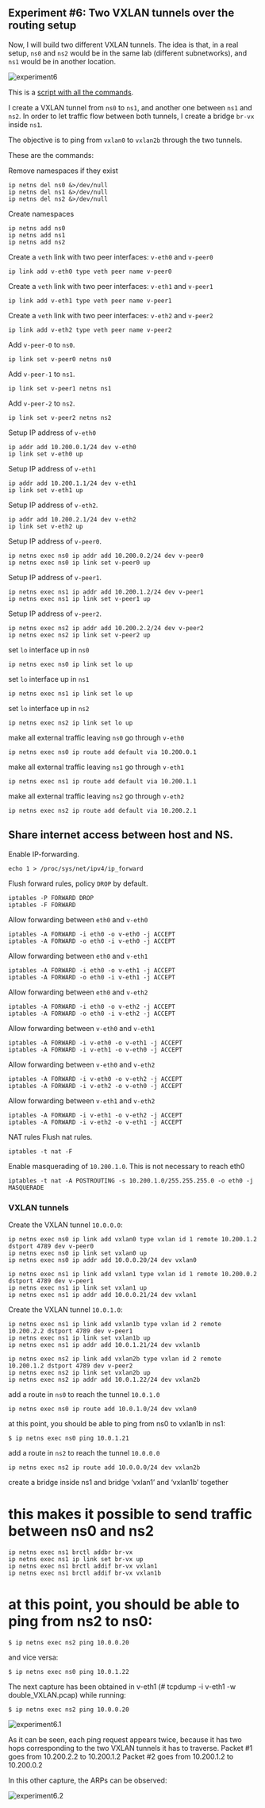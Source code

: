 ## Experiment #6: Two VXLAN tunnels over the routing setup

Now, I will build two different VXLAN tunnels. The idea is that, in a real setup, `ns0` and `ns2` would be in the same lab (different subnetworks), and `ns1` would be in another location.

![experiment6](https://github.com/josemariasaldana/VXLAN-network-in-a-PC/blob/main/experiment6.png)

This is a [script with all the commands](https://github.com/josemariasaldana/VXLAN-network-in-a-PC/blob/main/experiment6.sh).

I create a VXLAN tunnel from `ns0` to `ns1`, and another one between `ns1` and `ns2`. In order to let traffic flow between both tunnels, I create a bridge `br-vx` inside `ns1`.

The objective is to ping from `vxlan0` to `vxlan2b` through the two tunnels.

These are the commands:

Remove namespaces if they exist
```
ip netns del ns0 &>/dev/null
ip netns del ns1 &>/dev/null
ip netns del ns2 &>/dev/null
```

Create namespaces
```
ip netns add ns0
ip netns add ns1
ip netns add ns2
```

Create a `veth` link with two peer interfaces: `v-eth0` and `v-peer0`
```
ip link add v-eth0 type veth peer name v-peer0
```

Create a `veth` link with two peer interfaces: `v-eth1` and `v-peer1`
```
ip link add v-eth1 type veth peer name v-peer1
```

Create a `veth` link with two peer interfaces: `v-eth2` and `v-peer2`
```
ip link add v-eth2 type veth peer name v-peer2
```

Add `v-peer-0` to `ns0`.
```
ip link set v-peer0 netns ns0
```

Add `v-peer-1` to `ns1`.
```
ip link set v-peer1 netns ns1
```

Add `v-peer-2` to `ns2`.
```
ip link set v-peer2 netns ns2
```

Setup IP address of `v-eth0`
```
ip addr add 10.200.0.1/24 dev v-eth0
ip link set v-eth0 up
```

Setup IP address of `v-eth1`
```
ip addr add 10.200.1.1/24 dev v-eth1
ip link set v-eth1 up
```

Setup IP address of `v-eth2`.
```
ip addr add 10.200.2.1/24 dev v-eth2
ip link set v-eth2 up
```

Setup IP address of `v-peer0`.
```
ip netns exec ns0 ip addr add 10.200.0.2/24 dev v-peer0
ip netns exec ns0 ip link set v-peer0 up
```

Setup IP address of `v-peer1`.
```
ip netns exec ns1 ip addr add 10.200.1.2/24 dev v-peer1
ip netns exec ns1 ip link set v-peer1 up
```

Setup IP address of `v-peer2`.
```
ip netns exec ns2 ip addr add 10.200.2.2/24 dev v-peer2
ip netns exec ns2 ip link set v-peer2 up
```

set `lo` interface up in `ns0`
```
ip netns exec ns0 ip link set lo up
```

set `lo` interface up in `ns1`
```
ip netns exec ns1 ip link set lo up
```

set `lo` interface up in `ns2`
```
ip netns exec ns2 ip link set lo up
```

make all external traffic leaving `ns0` go through `v-eth0`
```
ip netns exec ns0 ip route add default via 10.200.0.1
```

make all external traffic leaving `ns1` go through `v-eth1`
```
ip netns exec ns1 ip route add default via 10.200.1.1
```

make all external traffic leaving `ns2` go through `v-eth2`
```
ip netns exec ns2 ip route add default via 10.200.2.1
```

## Share internet access between host and NS.

Enable IP-forwarding.
```
echo 1 > /proc/sys/net/ipv4/ip_forward
```

Flush forward rules, policy `DROP` by default.
```
iptables -P FORWARD DROP
iptables -F FORWARD
```

Allow forwarding between `eth0` and `v-eth0`
```
iptables -A FORWARD -i eth0 -o v-eth0 -j ACCEPT
iptables -A FORWARD -o eth0 -i v-eth0 -j ACCEPT
```

Allow forwarding between `eth0` and `v-eth1`
```
iptables -A FORWARD -i eth0 -o v-eth1 -j ACCEPT
iptables -A FORWARD -o eth0 -i v-eth1 -j ACCEPT
```

Allow forwarding between `eth0` and `v-eth2`
```
iptables -A FORWARD -i eth0 -o v-eth2 -j ACCEPT
iptables -A FORWARD -o eth0 -i v-eth2 -j ACCEPT
```

Allow forwarding between `v-eth0` and `v-eth1`
```
iptables -A FORWARD -i v-eth0 -o v-eth1 -j ACCEPT
iptables -A FORWARD -i v-eth1 -o v-eth0 -j ACCEPT
```

Allow forwarding between `v-eth0` and `v-eth2`
```
iptables -A FORWARD -i v-eth0 -o v-eth2 -j ACCEPT
iptables -A FORWARD -i v-eth2 -o v-eth0 -j ACCEPT
```

Allow forwarding between `v-eth1` and `v-eth2`
```
iptables -A FORWARD -i v-eth1 -o v-eth2 -j ACCEPT
iptables -A FORWARD -i v-eth2 -o v-eth1 -j ACCEPT
```

NAT rules
Flush nat rules.
```
iptables -t nat -F
```

Enable masquerading of `10.200.1.0`. This is not necessary to reach eth0
```
iptables -t nat -A POSTROUTING -s 10.200.1.0/255.255.255.0 -o eth0 -j MASQUERADE
```


### VXLAN tunnels

Create the VXLAN tunnel `10.0.0.0`:
```
ip netns exec ns0 ip link add vxlan0 type vxlan id 1 remote 10.200.1.2 dstport 4789 dev v-peer0
ip netns exec ns0 ip link set vxlan0 up
ip netns exec ns0 ip addr add 10.0.0.20/24 dev vxlan0

ip netns exec ns1 ip link add vxlan1 type vxlan id 1 remote 10.200.0.2 dstport 4789 dev v-peer1
ip netns exec ns1 ip link set vxlan1 up
ip netns exec ns1 ip addr add 10.0.0.21/24 dev vxlan1
```

Create the VXLAN tunnel `10.0.1.0`:
```
ip netns exec ns1 ip link add vxlan1b type vxlan id 2 remote 10.200.2.2 dstport 4789 dev v-peer1
ip netns exec ns1 ip link set vxlan1b up
ip netns exec ns1 ip addr add 10.0.1.21/24 dev vxlan1b

ip netns exec ns2 ip link add vxlan2b type vxlan id 2 remote 10.200.1.2 dstport 4789 dev v-peer2
ip netns exec ns2 ip link set vxlan2b up
ip netns exec ns2 ip addr add 10.0.1.22/24 dev vxlan2b
```

add a route in `ns0` to reach the tunnel `10.0.1.0`
```
ip netns exec ns0 ip route add 10.0.1.0/24 dev vxlan0
```

at this point, you should be able to ping from ns0 to vxlan1b in ns1:
```
$ ip netns exec ns0 ping 10.0.1.21
```

add a route in `ns2` to reach the tunnel `10.0.0.0`
```
ip netns exec ns2 ip route add 10.0.0.0/24 dev vxlan2b
```

create a bridge inside ns1 and bridge ‘vxlan1’ and ‘vxlan1b’ together
# this makes it possible to send traffic between ns0 and ns2
```
ip netns exec ns1 brctl addbr br-vx
ip netns exec ns1 ip link set br-vx up
ip netns exec ns1 brctl addif br-vx vxlan1
ip netns exec ns1 brctl addif br-vx vxlan1b
```
# at this point, you should be able to ping from ns2 to ns0:
```
$ ip netns exec ns2 ping 10.0.0.20
```

and vice versa:
```
$ ip netns exec ns0 ping 10.0.1.22
```

The next capture has been obtained in v-eth1 (# tcpdump -i v-eth1 -w double_VXLAN.pcap) while running:
```
$ ip netns exec ns2 ping 10.0.0.20 
```

![experiment6.1](https://github.com/josemariasaldana/VXLAN-network-in-a-PC/blob/main/experiment6.1.png)

As it can be seen, each ping request appears twice, because it has two hops corresponding to the two VXLAN tunnels it has to traverse.
Packet #1 goes from 10.200.2.2 to 10.200.1.2
Packet #2 goes from 10.200.1.2 to 10.200.0.2
 
In this other capture, the ARPs can be observed:
 
![experiment6.2](https://github.com/josemariasaldana/VXLAN-network-in-a-PC/blob/main/experiment6.2.png)
